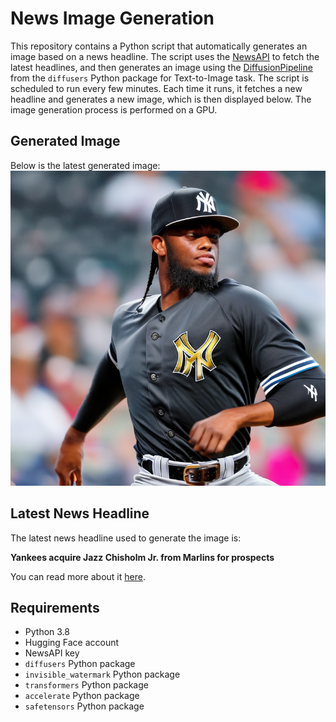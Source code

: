 # News Image Generation
This repository contains a Python script that automatically generates an image based on a news headline. The script uses the [NewsAPI](https://newsapi.org/) to fetch the latest headlines, and then generates an image using the [DiffusionPipeline](https://github.com/huggingface/diffusers) from the `diffusers` Python package for Text-to-Image task.
The script is scheduled to run every few minutes. Each time it runs, it fetches a new headline and generates a new image, which is then displayed below. The image generation process is performed on a GPU.

## Generated Image
Below is the latest generated image:
![Generated Image](image.png)

## Latest News Headline
The latest news headline used to generate the image is:

**Yankees acquire Jazz Chisholm Jr. from Marlins for prospects**

You can read more about it [here](https://news.google.com/rss/articles/CBMiWGh0dHBzOi8vd3d3Lm55dGltZXMuY29tL2F0aGxldGljLzU2NjI5MDUvMjAyNC8wNy8yNy95YW5rZWVzLW1hcmxpbnMtamF6ei1jaGlzaG9sbS10cmFkZS_SAQA?oc=5).

## Requirements
- Python 3.8
- Hugging Face account
- NewsAPI key
- `diffusers` Python package
- `invisible_watermark` Python package
- `transformers` Python package
- `accelerate` Python package
- `safetensors` Python package
